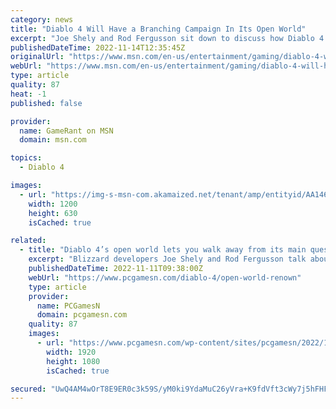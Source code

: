 ```yaml
---
category: news
title: "Diablo 4 Will Have a Branching Campaign In Its Open World"
excerpt: "Joe Shely and Rod Fergusson sit down to discuss how Diablo 4's campaign had to adapt to its open world, and how exploration in the game gets rewarded."
publishedDateTime: 2022-11-14T12:35:45Z
originalUrl: "https://www.msn.com/en-us/entertainment/gaming/diablo-4-will-have-a-branching-campaign-in-its-open-world/ar-AA146LKg"
webUrl: "https://www.msn.com/en-us/entertainment/gaming/diablo-4-will-have-a-branching-campaign-in-its-open-world/ar-AA146LKg"
type: article
quality: 87
heat: -1
published: false

provider:
  name: GameRant on MSN
  domain: msn.com

topics:
  - Diablo 4

images:
  - url: "https://img-s-msn-com.akamaized.net/tenant/amp/entityid/AA146zen.img?h=630&w=1200&m=6&q=60&o=t&l=f&f=jpg"
    width: 1200
    height: 630
    isCached: true

related:
  - title: "Diablo 4’s open world lets you walk away from its main quest"
    excerpt: "Blizzard developers Joe Shely and Rod Fergusson talk about the Diablo 4 open world and Renown, explaining how the fantasy RPG game’s campaign structure works ..."
    publishedDateTime: 2022-11-11T09:38:00Z
    webUrl: "https://www.pcgamesn.com/diablo-4/open-world-renown"
    type: article
    provider:
      name: PCGamesN
      domain: pcgamesn.com
    quality: 87
    images:
      - url: "https://www.pcgamesn.com/wp-content/sites/pcgamesn/2022/11/diablo-4-open-world-main-quest-blizzard-rpg-interview-rogue.jpg"
        width: 1920
        height: 1080
        isCached: true

secured: "UwQ4AM4wOrT8E9ER0c3k59S/yM0ki9YdaMuC26yVra+K9fdVft3cWy7j5hFHF8iBfsb9meUcYo64kqA+Mkwzd1t/OBb8oIy8M8U4G5V1uWOm2/svgWrH3aupLM7zwN3yCviKCvPpnHMK2nyy34N4g5gYPRr08m3sP/rXOipWM/2ZjwvluNNq49nn5RVN+4Zbs35p8pu273h89apfuk0ylyuLrOUJTeDmt2nhg0hkHqs7Xzw3W6dLCM4RUww63KhRw/d778CEQi/2NqIF7XB5icWPEQHvYII2bgDM6h0aQ2EIVFMWPGmmhob2t0gSxVeNgVfZKzzVs7W7Sc+ECUHMu2RM17rj+VRPnCvogPfyhW0=;h/O40gMx0a4iSebv3Hnh1Q=="
---
```


